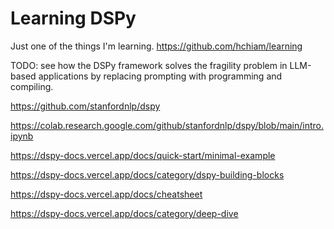 # Learning DSPy

Just one of the things I'm learning. https://github.com/hchiam/learning

TODO: see how the DSPy framework solves the fragility problem in LLM-based applications by replacing prompting with programming and compiling.

https://github.com/stanfordnlp/dspy

https://colab.research.google.com/github/stanfordnlp/dspy/blob/main/intro.ipynb

https://dspy-docs.vercel.app/docs/quick-start/minimal-example

https://dspy-docs.vercel.app/docs/category/dspy-building-blocks

https://dspy-docs.vercel.app/docs/cheatsheet

https://dspy-docs.vercel.app/docs/category/deep-dive
